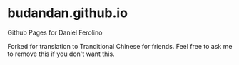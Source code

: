 # budandan.github.io
Github Pages for Daniel Ferolino

Forked for translation to Tranditional Chinese for friends.
Feel free to ask me to remove this if you don't want this.
